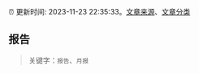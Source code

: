 :alarm_clock: 更新时间: 2023-11-23 22:35:33。[文章来源](/README.md)、[文章分类](/TAGS.md)

## 报告


> 关键字：`报告`、`月报`



